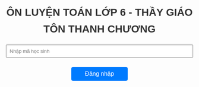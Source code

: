 <!DOCTYPE html>
<html lang="vi">
<head>
    <meta charset="UTF-8">
    <title>ÔN LUYỆN TOÁN THCS - TRUNG TÂM ÁNH DƯƠNG</title>
    <style>
        body {
            font-family: Arial, sans-serif;
            margin: 30px;
            line-height: 1.6;
        }
        h1, h2 {
            color: #333;
            text-align: center;
        }
        label {
            font-weight: bold;
            display: block;
            margin-top: 10px;
        }
        input[type="text"], input[type="file"] {
            width: 100%;
            margin-bottom: 15px;
            padding: 8px;
            box-sizing: border-box;
        }
        button {
            padding: 10px 20px;
            background-color: #5cb85c;
            border: none;
            color: white;
            font-size: 16px;
            cursor: pointer;
            margin: 10px auto;
            display: block;
        }
        button:hover {
            background-color: #4cae4c;
        }
        #result, #hintText {
            margin-top: 20px;
            white-space: pre-wrap;
            background-color: #f8f8f8;
            padding: 15px;
            border-radius: 5px;
        }
        p#breadcrumb {
            display: none;
        }
        #problemText {
            font-size: 18px;
            margin-bottom: 20px;
            border: 1px solid #ddd;
            padding: 10px;
            border-radius: 5px;
            background-color: #f9f9f9;
            min-height: 100px;
            white-space: pre-wrap;
        }
        #problemContainer, #progressContainer {
            position: relative;
            margin-bottom: 20px;
        }
        #randomProblemBtn, #loginBtn {
            display: block;
            width: 30%;
            margin-bottom: 10px;
            padding: 10px;
            background-color: #007bff;
            color: white;
            border: none;
            border-radius: 5px;
            font-size: 16px;
            cursor: pointer;
        }
        #randomProblemBtn:hover, #loginBtn:hover {
            background-color: #0056b3;
        }
        #progress {
            background-color: #e9ecef;
            padding: 15px;
            border-radius: 5px;
            margin-bottom: 20px;
        }
        .message-box {
            position: fixed;
            top: 50%;
            left: 50%;
            transform: translate(-50%, -50%);
            background-color: white;
            padding: 20px;
            border-radius: 5px;
            box-shadow: 0 2px 10px rgba(0,0,0,0.1);
            z-index: 1000;
            max-width: 80%;
            width: 400px;
        }
        .message-box-overlay {
            position: fixed;
            top: 0;
            left: 0;
            right: 0;
            bottom: 0;
            background-color: rgba(0,0,0,0.5);
            z-index: 999;
        }
    </style>
    <script src="https://polyfill.io/v3/polyfill.min.js?features=es6"></script>
    <script>
        window.MathJax = {
            tex: {
                inlineMath: [['$', '$'], ['\\(', '\\)']]
            },
            svg: {
                fontCache: 'global'
            }
        };
    </script>
    <script id="MathJax-script" async
        src="https://cdn.jsdelivr.net/npm/mathjax@3/es5/tex-mml-chtml.js">
    </script>
</head>
<body>
    <h1>ÔN LUYỆN TOÁN LỚP 6  - THẦY GIÁO TÔN THANH CHƯƠNG</h1>
    <div id="loginContainer">
        <input type="text" id="studentId" placeholder="Nhập mã học sinh">
        <button id="loginBtn">Đăng nhập</button>
    </div>
    <div id="mainContent" style="display: none;">
        <div id="problemContainer">
            <label for="problemText">Đề bài:</label>
            <div id="problemText"></div>
        </div>
        <div id="progressContainer" style="display: none;">
            <p>
                Số bài: <span id="completedExercises">0</span> | 
                Điểm TB: <span id="averageScore">0</span>
            </p>
        </div>
        <button id="randomProblemBtn">Lấy bài tập ngẫu nhiên</button>
        <div id="result"></div>
    </div>
    <script>
        const SHEET_ID = 'YOUR_GOOGLE_SHEET_ID';
        const SHEET_URL = `https://docs.google.com/spreadsheets/d/${SHEET_ID}/gviz/tq?sheet=Toan6&tqx=out:json`;

        let currentStudentId = null;
        let problems = [];
        let currentProblemIndex = 0;

        async function fetchProblems() {
            try {
                const response = await fetch(SHEET_URL);
                const text = await response.text();
                const jsonData = JSON.parse(text.match(/google\.visualization\.Query\.setResponse\((.*)\)/)[1]);
                problems = jsonData.table.rows.map(row => ({
                    index: row.c[0]?.v || '',
                    problem: row.c[1]?.v || ''
                })).filter(item => item.index && item.problem);
            } catch (error) {
                console.error('Error fetching problems:', error);
            }
        }

        function displayProblem(index) {
            const problem = problems[index];
            if (problem) {
                document.getElementById('problemText').innerHTML = problem.problem.replace(/\n/g, '<br>');
                MathJax.typesetPromise();
            }
        }

        async function handleLogin() {
            const studentId = document.getElementById('studentId').value.trim();
            if (!studentId) {
                alert('Vui lòng nhập mã học sinh.');
                return;
            }
            currentStudentId = studentId;
            document.getElementById('loginContainer').style.display = 'none';
            document.getElementById('mainContent').style.display = 'block';
            await fetchProblems();
            displayProblem(currentProblemIndex);
        }

        document.getElementById('loginBtn').addEventListener('click', handleLogin);

        document.getElementById('randomProblemBtn').addEventListener('click', () => {
            currentProblemIndex = Math.floor(Math.random() * problems.length);
            displayProblem(currentProblemIndex);
        });
    </script>
</body>
</html>
